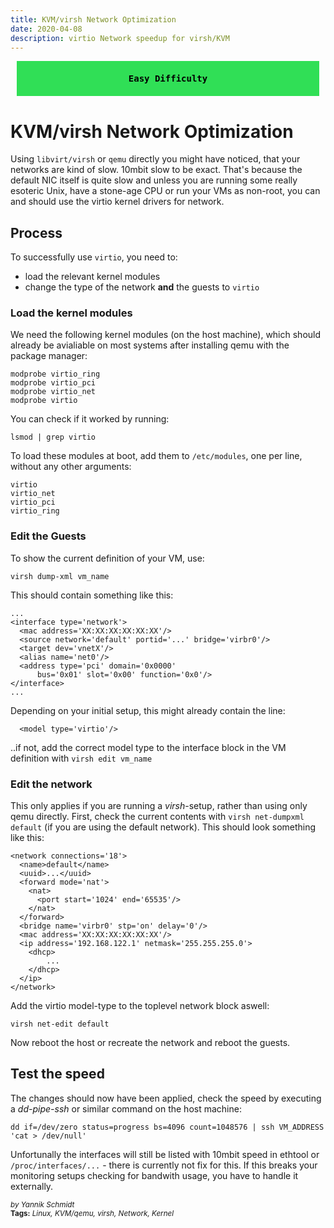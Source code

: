 ```yaml
---
title: KVM/virsh Network Optimization
date: 2020-04-08
description: virtio Network speedup for virsh/KVM
---
```


<div style="background-color: #30df56 !important;
            color: black;
            font-weight: bold;
            padding: 20px;
            margin: 10px;
            text-align: center;
            font-family: monospace;">
  Easy Difficulty
</div>

# KVM/virsh Network Optimization

Using `libvirt/virsh` or `qemu` directly you might have noticed, that your networks are kind of slow. 10mbit slow to be exact. That's because the default NIC itself is quite slow and unless you are running some really esoteric Unix, have a stone-age CPU or run your VMs as non-root, you can and should use the virtio kernel drivers for network.

## Process
To successfully use `virtio`, you need to:

- load the relevant kernel modules
- change the type of the network **and** the guests to `virtio`

### Load the kernel modules
We need the following kernel modules (on the host machine), which should already be avialiable on most systems after installing qemu with the package manager:

    modprobe virtio_ring
    modprobe virtio_pci
    modprobe virtio_net
    modprobe virtio

You can check if it worked by running:

    lsmod | grep virtio

To load these modules at boot, add them to `/etc/modules`, one per line, without any other arguments:

    virtio
    virtio_net
    virtio_pci
    virtio_ring

### Edit the Guests
To show the current definition of your VM, use:

    virsh dump-xml vm_name
    
This should contain something like this:

    ...
    <interface type='network'>
      <mac address='XX:XX:XX:XX:XX:XX'/>
      <source network='default' portid='...' bridge='virbr0'/>
      <target dev='vnetX'/>
      <alias name='net0'/>
      <address type='pci' domain='0x0000'
          bus='0x01' slot='0x00' function='0x0'/>
    </interface>
    ...

Depending on your initial setup, this might already contain the line:

      <model type='virtio'/>

..if not, add the correct model type to the interface block in the VM definition with `virsh edit vm_name`
    
### Edit the network
This only applies if you are running a *virsh*-setup, rather than using only qemu directly. First, check the current contents with `virsh net-dumpxml default` (if you are using the default network). This should look something like this:
    
    <network connections='18'>
      <name>default</name>
      <uuid>...</uuid>
      <forward mode='nat'>
        <nat>
          <port start='1024' end='65535'/>
        </nat>
      </forward>
      <bridge name='virbr0' stp='on' delay='0'/>
      <mac address='XX:XX:XX:XX:XX:XX'/>
      <ip address='192.168.122.1' netmask='255.255.255.0'>
        <dhcp>
            ...
        </dhcp>
      </ip>
    </network>

Add the virtio model-type to the toplevel network block aswell:

    virsh net-edit default

Now reboot the host or recreate the network and reboot the guests.

## Test the speed
The changes should now have been applied, check the speed by executing a *dd-pipe-ssh* or similar command on the host machine:

    dd if=/dev/zero status=progress bs=4096 count=1048576 | ssh VM_ADDRESS 'cat > /dev/null'

Unfortunally the interfaces will still be listed with 10mbit speed in ethtool or `/proc/interfaces/...` - there is currently not fix for this. If this breaks your monitoring setups checking for bandwith usage, you have to handle it externally.

<sup style="font-style: italic;">by Yannik Schmidt</sup><br>
<sup>**Tags:** _Linux, KVM/qemu, virsh, Network, Kernel_ </sup>
